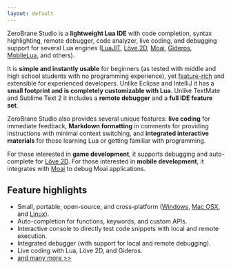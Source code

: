 ```yaml
---
layout: default
---
```


ZeroBrane Studio is a **lightweight Lua IDE** with code completion, syntax
highlighting, remote debugger, code analyzer, live coding, and debugging
support for several Lua engines ([LuaJIT](http://luajit.org/),
[Löve 2D](http://love2d.org/), [Moai](http://getmoai.com/), [Gideros](http://http://giderosmobile.com/),
[MobileLua](https://github.com/divineprog/mobilelua), and others).

It is **simple and instantly usable** for beginners (as tested with middle and
high school students with no programming experience), yet
[feature-rich](features.html) and extensible for experienced developers.
Unlike Eclipse and IntelliJ it has a **small footprint and is completely
customizable with Lua**. Unlike TextMate and Sublime Text 2 it includes a
**remote debugger** and a **full IDE feature set**.

ZeroBrane Studio also provides several unique features: **live coding** for
immediate feedback, **Markdown formatting** in comments for providing
instructions with minimal context switching, and **integrated interactive
materials** for those learning Lua or getting familiar with programming.

For those interested in **game development**, it supports debugging and
auto-complete for [Löve 2D](http://love2d.org/). For those interested in 
**mobile development**, it integrates with [Moai](http://getmoai.com/) to
debug Moai applications.

## Feature highlights

* Small, portable, open-source, and cross-platform ([Windows](images/debugging.png), [Mac OSX](images/autocomplete-osx.png), and [Linux](images/scratchpad-linux-mint.png)).
* Auto-completion for functions, keywords, and custom APIs.
* Interactive console to directly test code snippets with local and remote execution.
* Integrated debugger (with support for local and remote debugging).
* Live coding with Lua, Löve 2D, and Gideros.
* [and many more >>](features.html)
